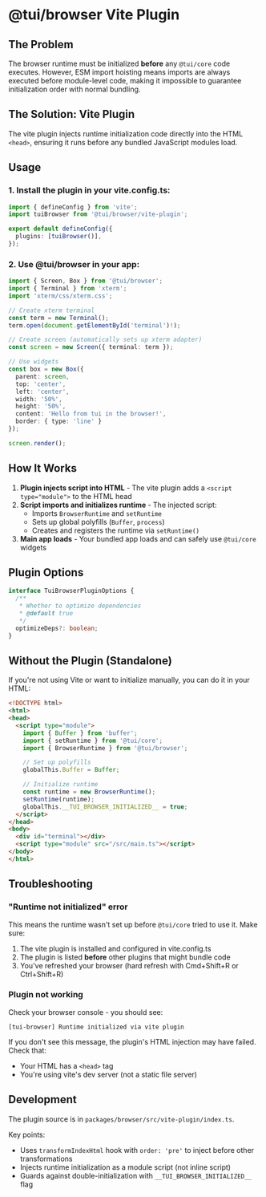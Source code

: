 # @tui/browser Vite Plugin

## The Problem

The browser runtime must be initialized **before** any `@tui/core` code executes. However, ESM import hoisting means imports are always executed before module-level code, making it impossible to guarantee initialization order with normal bundling.

## The Solution: Vite Plugin

The vite plugin injects runtime initialization code directly into the HTML `<head>`, ensuring it runs before any bundled JavaScript modules load.

## Usage

### 1. Install the plugin in your vite.config.ts:

```typescript
import { defineConfig } from 'vite';
import tuiBrowser from '@tui/browser/vite-plugin';

export default defineConfig({
  plugins: [tuiBrowser()],
});
```

### 2. Use @tui/browser in your app:

```typescript
import { Screen, Box } from '@tui/browser';
import { Terminal } from 'xterm';
import 'xterm/css/xterm.css';

// Create xterm terminal
const term = new Terminal();
term.open(document.getElementById('terminal')!);

// Create screen (automatically sets up xterm adapter)
const screen = new Screen({ terminal: term });

// Use widgets
const box = new Box({
  parent: screen,
  top: 'center',
  left: 'center',
  width: '50%',
  height: '50%',
  content: 'Hello from tui in the browser!',
  border: { type: 'line' }
});

screen.render();
```

## How It Works

1. **Plugin injects script into HTML** - The vite plugin adds a `<script type="module">` to the HTML head
2. **Script imports and initializes runtime** - The injected script:
   - Imports `BrowserRuntime` and `setRuntime`
   - Sets up global polyfills (`Buffer`, `process`)
   - Creates and registers the runtime via `setRuntime()`
3. **Main app loads** - Your bundled app loads and can safely use `@tui/core` widgets

## Plugin Options

```typescript
interface TuiBrowserPluginOptions {
  /**
   * Whether to optimize dependencies
   * @default true
   */
  optimizeDeps?: boolean;
}
```

## Without the Plugin (Standalone)

If you're not using Vite or want to initialize manually, you can do it in your HTML:

```html
<!DOCTYPE html>
<html>
<head>
  <script type="module">
    import { Buffer } from 'buffer';
    import { setRuntime } from '@tui/core';
    import { BrowserRuntime } from '@tui/browser';

    // Set up polyfills
    globalThis.Buffer = Buffer;

    // Initialize runtime
    const runtime = new BrowserRuntime();
    setRuntime(runtime);
    globalThis.__TUI_BROWSER_INITIALIZED__ = true;
  </script>
</head>
<body>
  <div id="terminal"></div>
  <script type="module" src="/src/main.ts"></script>
</body>
</html>
```

## Troubleshooting

### "Runtime not initialized" error

This means the runtime wasn't set up before `@tui/core` tried to use it. Make sure:

1. The vite plugin is installed and configured in vite.config.ts
2. The plugin is listed **before** other plugins that might bundle code
3. You've refreshed your browser (hard refresh with Cmd+Shift+R or Ctrl+Shift+R)

### Plugin not working

Check your browser console - you should see:
```
[tui-browser] Runtime initialized via vite plugin
```

If you don't see this message, the plugin's HTML injection may have failed. Check that:
- Your HTML has a `<head>` tag
- You're using vite's dev server (not a static file server)

## Development

The plugin source is in `packages/browser/src/vite-plugin/index.ts`.

Key points:
- Uses `transformIndexHtml` hook with `order: 'pre'` to inject before other transformations
- Injects runtime initialization as a module script (not inline script)
- Guards against double-initialization with `__TUI_BROWSER_INITIALIZED__` flag

